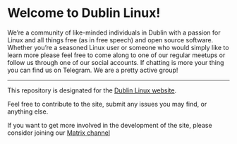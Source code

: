 # Welcome to Dublin Linux!

We’re a community of like-minded individuals in Dublin with a passion for Linux and all things free (as in free speech) and open source software. Whether you’re a seasoned Linux user or someone who would simply like to learn more please feel free to come along to one of our regular meetups or follow us through one of our social accounts. If chatting is more your thing you can find us on Telegram. We are a pretty active group!

---

This repository is designated for the [Dublin Linux website](https://dublinlinux.org).

Feel free to contribute to the site, submit any issues you may find, or anything else.

If you want to get more involved in the development of the site, please consider joining our [Matrix channel](https://matrix.to/#/!lfSGseSPnQWsUaYZda:matrix.org?via=matrix.org&via=matrix.dublinlinux.org)
 
